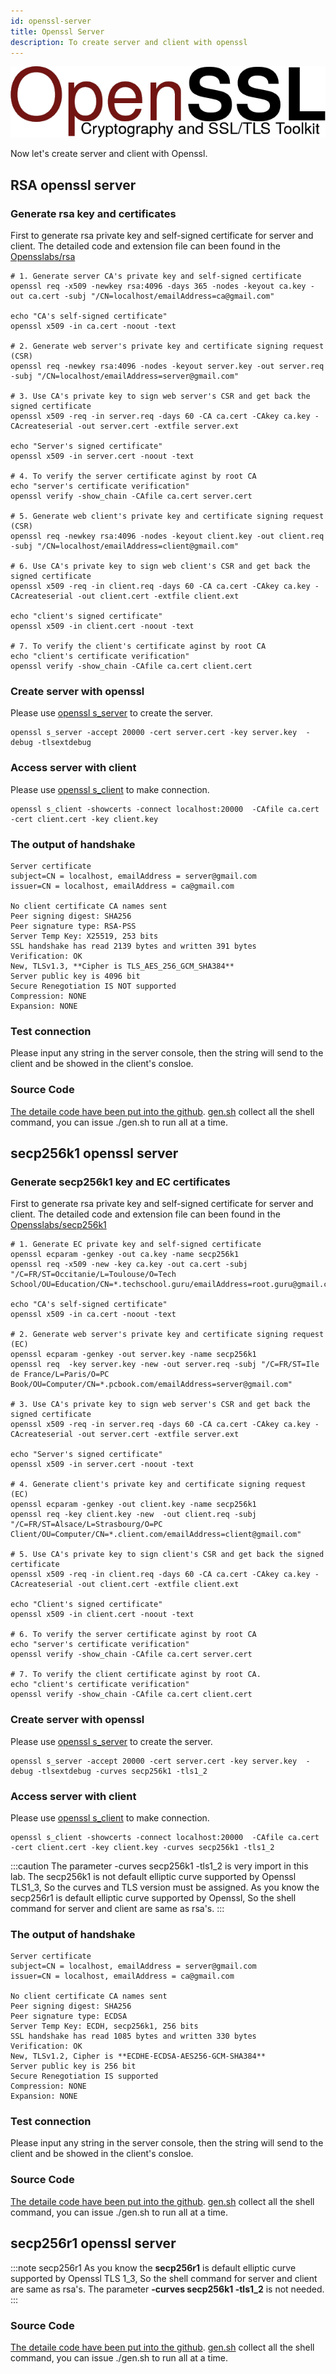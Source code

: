 ```yaml
---
id: openssl-server
title: Openssl Server
description: To create server and client with openssl
---
```


![openssl](/img/tls/openssl.png)

Now let's create server and client with Openssl.

## RSA openssl server

### Generate rsa key and certificates

First to generate rsa private key and self-signed certificate for server and client. The detailed code and extension file can been found in the [Opensslabs/rsa](https://github.com/vulnsystem/OpenssLabs/tree/main/rsa)

```shell title="/OpenssLabs/rsa/gen.sh"
# 1. Generate server CA's private key and self-signed certificate
openssl req -x509 -newkey rsa:4096 -days 365 -nodes -keyout ca.key -out ca.cert -subj "/CN=localhost/emailAddress=ca@gmail.com"

echo "CA's self-signed certificate"
openssl x509 -in ca.cert -noout -text

# 2. Generate web server's private key and certificate signing request (CSR)
openssl req -newkey rsa:4096 -nodes -keyout server.key -out server.req -subj "/CN=localhost/emailAddress=server@gmail.com"

# 3. Use CA's private key to sign web server's CSR and get back the signed certificate
openssl x509 -req -in server.req -days 60 -CA ca.cert -CAkey ca.key -CAcreateserial -out server.cert -extfile server.ext

echo "Server's signed certificate"
openssl x509 -in server.cert -noout -text

# 4. To verify the server certificate aginst by root CA
echo "server's certificate verification"
openssl verify -show_chain -CAfile ca.cert server.cert

# 5. Generate web client's private key and certificate signing request (CSR)
openssl req -newkey rsa:4096 -nodes -keyout client.key -out client.req -subj "/CN=localhost/emailAddress=client@gmail.com"

# 6. Use CA's private key to sign web client's CSR and get back the signed certificate
openssl x509 -req -in client.req -days 60 -CA ca.cert -CAkey ca.key -CAcreateserial -out client.cert -extfile client.ext

echo "client's signed certificate"
openssl x509 -in client.cert -noout -text

# 7. To verify the client's certificate aginst by root CA
echo "client's certificate verification"
openssl verify -show_chain -CAfile ca.cert client.cert

```

### Create server with openssl

Please use [openssl s_server](https://www.openssl.org/docs/man1.1.1/man1/openssl-s_server.html) to create the server.

```shell
openssl s_server -accept 20000 -cert server.cert -key server.key  -debug -tlsextdebug
```

### Access server with client

Please use [openssl s_client](https://www.openssl.org/docs/man1.1.1/man1/openssl-s_client.html) to make connection.

```shell
openssl s_client -showcerts -connect localhost:20000  -CAfile ca.cert  -cert client.cert -key client.key
```

### The output of handshake

```
Server certificate
subject=CN = localhost, emailAddress = server@gmail.com
issuer=CN = localhost, emailAddress = ca@gmail.com

No client certificate CA names sent
Peer signing digest: SHA256
Peer signature type: RSA-PSS
Server Temp Key: X25519, 253 bits
SSL handshake has read 2139 bytes and written 391 bytes
Verification: OK
New, TLSv1.3, **Cipher is TLS_AES_256_GCM_SHA384**
Server public key is 4096 bit
Secure Renegotiation IS NOT supported
Compression: NONE
Expansion: NONE

```

### Test connection

Please input any string in the server console, then the string will send to the client and be showed in the client's consloe.

### Source Code

[The detaile code have been put into the github](https://github.com/vulnsystem/OpenssLabs/tree/main/rsa). [gen.sh](https://github.com/vulnsystem/OpenssLabs/tree/main/rsa/gen.sh) collect all the shell command, you can issue ./gen.sh to run all at a time.

## secp256k1 openssl server

### Generate secp256k1 key and EC certificates

First to generate rsa private key and self-signed certificate for server and client. The detailed code and extension file can been found in the [Opensslabs/secp256k1](https://github.com/vulnsystem/OpenssLabs/tree/main/secp256k1)

```shell title="/OpenssLabs/secp256k1/gen.sh"
# 1. Generate EC private key and self-signed certificate
openssl ecparam -genkey -out ca.key -name secp256k1
openssl req -x509 -new -key ca.key -out ca.cert -subj "/C=FR/ST=Occitanie/L=Toulouse/O=Tech School/OU=Education/CN=*.techschool.guru/emailAddress=root.guru@gmail.com"

echo "CA's self-signed certificate"
openssl x509 -in ca.cert -noout -text

# 2. Generate web server's private key and certificate signing request (EC)
openssl ecparam -genkey -out server.key -name secp256k1
openssl req  -key server.key -new -out server.req -subj "/C=FR/ST=Ile de France/L=Paris/O=PC Book/OU=Computer/CN=*.pcbook.com/emailAddress=server@gmail.com"

# 3. Use CA's private key to sign web server's CSR and get back the signed certificate
openssl x509 -req -in server.req -days 60 -CA ca.cert -CAkey ca.key -CAcreateserial -out server.cert -extfile server.ext

echo "Server's signed certificate"
openssl x509 -in server.cert -noout -text

# 4. Generate client's private key and certificate signing request (EC)
openssl ecparam -genkey -out client.key -name secp256k1
openssl req -key client.key -new  -out client.req -subj "/C=FR/ST=Alsace/L=Strasbourg/O=PC Client/OU=Computer/CN=*.client.com/emailAddress=client@gmail.com"

# 5. Use CA's private key to sign client's CSR and get back the signed certificate
openssl x509 -req -in client.req -days 60 -CA ca.cert -CAkey ca.key -CAcreateserial -out client.cert -extfile client.ext

echo "Client's signed certificate"
openssl x509 -in client.cert -noout -text

# 6. To verify the server certificate aginst by root CA
echo "server's certificate verification"
openssl verify -show_chain -CAfile ca.cert server.cert

# 7. To verify the client certificate aginst by root CA.
echo "client's certificate verification"
openssl verify -show_chain -CAfile ca.cert client.cert
```

### Create server with openssl

Please use [openssl s_server](https://www.openssl.org/docs/man1.1.1/man1/openssl-s_server.html) to create the server.

```
openssl s_server -accept 20000 -cert server.cert -key server.key  -debug -tlsextdebug -curves secp256k1 -tls1_2
```

### Access server with client

Please use [openssl s_client](https://www.openssl.org/docs/man1.1.1/man1/openssl-s_client.html) to make connection.

```
openssl s_client -showcerts -connect localhost:20000  -CAfile ca.cert  -cert client.cert -key client.key -curves secp256k1 -tls1_2
```

:::caution The parameter -curves secp256k1 -tls1_2 is very import in this lab. The secp256k1 is not default elliptic curve supported by Openssl TLS1_3, So the curves and TLS version must be assigned. As you know the secp256r1 is default elliptic curve supported by Openssl, So the shell command for server and client are same as rsa's. :::

### The output of handshake

```
Server certificate
subject=CN = localhost, emailAddress = server@gmail.com
issuer=CN = localhost, emailAddress = ca@gmail.com

No client certificate CA names sent
Peer signing digest: SHA256
Peer signature type: ECDSA
Server Temp Key: ECDH, secp256k1, 256 bits
SSL handshake has read 1085 bytes and written 330 bytes
Verification: OK
New, TLSv1.2, Cipher is **ECDHE-ECDSA-AES256-GCM-SHA384**
Server public key is 256 bit
Secure Renegotiation IS supported
Compression: NONE
Expansion: NONE
```

### Test connection

Please input any string in the server console, then the string will send to the client and be showed in the client's consloe.

### Source Code

[The detaile code have been put into the github](https://github.com/vulnsystem/OpenssLabs/tree/main/secp256k1). [gen.sh](https://github.com/vulnsystem/OpenssLabs/tree/main/secp256k1/gen.sh) collect all the shell command, you can issue ./gen.sh to run all at a time.

## secp256r1 openssl server

:::note secp256r1 As you know the **secp256r1** is default elliptic curve supported by Openssl TLS 1_3, So the shell command for server and client are same as rsa's. The parameter **-curves secp256k1 -tls1_2** is not needed. :::

### Source Code

[The detaile code have been put into the github](https://github.com/vulnsystem/OpenssLabs/tree/main/secp256r1). [gen.sh](https://github.com/vulnsystem/OpenssLabs/tree/main/secp256r1/gen.sh) collect all the shell command, you can issue ./gen.sh to run all at a time.
